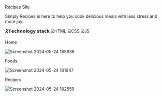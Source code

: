 Recipes Site

Simply Recipes is here to help you cook delicious meals with less stress and more joy.

🎗️𝗧𝗲𝗰𝗵𝗻𝗼𝗹𝗼𝗴𝘆 𝘀𝘁𝗮𝗰𝗸 ☑️HTML ☑️CSS ☑️JS

Home

![Screenshot 2024-05-24 185636](https://github.com/ApsaraWitharana/Recipe-Site/assets/139870615/34cf0076-6d60-4f74-9ce7-f616abdfb8fd)


Foods

![Screenshot 2024-05-24 181947](https://github.com/ApsaraWitharana/Recipe-Site/assets/139870615/5bb9f9e8-9ea9-4058-b86b-8b141e37bb3e)

Recipes

![Screenshot 2024-05-24 182559](https://github.com/ApsaraWitharana/Recipe-Site/assets/139870615/fcfbb1fe-a74f-488c-b58c-a19920fd57d4)



